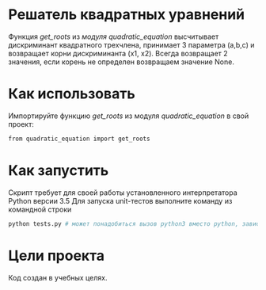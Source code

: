 # Решатель квадратных уравнений

Функция *get_roots* из *модуля quadratic_equation* высчитывает дискриминант квадратного трехчлена, принимает 3 параметра (a,b,c) и возвращает корни дискриминанта (x1, x2). 
Всегда возвращает 2 значения, если корень не определен возвращаем значение None.

# Как использовать

Импортируйте функцию *get_roots* из модуля *quadratic_equation* в свой проект:
```bash
from quadratic_equation import get_roots
```

# Как запустить

Скрипт требует для своей работы установленного интерпретатора Python версии 3.5
Для запуска unit-тестов выполните команду из командной строки
```bash
python tests.py # может понадобиться вызов python3 вместо python, зависит от настроек операционной системы
```

# Цели проекта

Код создан в учебных целях.
